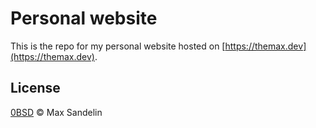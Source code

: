 # Personal website

This is the repo for my personal website hosted on [https://themax.dev](https://themax.dev).

## License
[0BSD](LICENSE) © Max Sandelin
